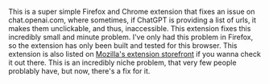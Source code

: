 This is a super simple Firefox and Chrome extension that fixes an issue on chat.openai.com, where sometimes, if ChatGPT is providing a list of urls, it makes them unclickable, and thus, inaccessible. This extension fixes this incredibly small and minute problem. I've only had this problem in Firefox, so the extension has only been built and tested for this browser. This extension is also listed on [Mozilla's extension storefront](https://addons.mozilla.org/en-US/firefox/addon/chatgpt-embedded-link-fix/) if you wanna check it out there. This is an incredibly niche problem, that very few people problably have, but now, there's a fix for it.